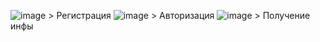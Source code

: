 ![image](https://github.com/user-attachments/assets/3b671825-84c8-47d8-9ee1-df25e0c83cbd)  > Регистрация
![image](https://github.com/user-attachments/assets/e1073e1c-befe-41b4-9296-8cee99c871bf)  > Авторизация
![image](https://github.com/user-attachments/assets/38ea79a6-d448-4e6c-a931-96ad0ff4971e)  > Получение инфы


